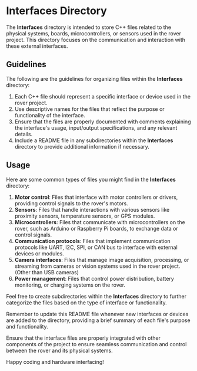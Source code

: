 # Interfaces Directory

The **Interfaces** directory is intended to store C++ files related to the physical systems, boards, microcontrollers, or sensors used in the rover project. This directory focuses on the communication and interaction with these external interfaces.

## Guidelines

The following are the guidelines for organizing files within the **Interfaces** directory:

1. Each C++ file should represent a specific interface or device used in the rover project.
2. Use descriptive names for the files that reflect the purpose or functionality of the interface.
3. Ensure that the files are properly documented with comments explaining the interface's usage, input/output specifications, and any relevant details.
4. Include a README file in any subdirectories within the **Interfaces** directory to provide additional information if necessary.

## Usage

Here are some common types of files you might find in the **Interfaces** directory:

1. **Motor control**: Files that interface with motor controllers or drivers, providing control signals to the rover's motors.
2. **Sensors**: Files that handle interactions with various sensors like proximity sensors, temperature sensors, or GPS modules.
3. **Microcontrollers**: Files that communicate with microcontrollers on the rover, such as Arduino or Raspberry Pi boards, to exchange data or control signals.
4. **Communication protocols**: Files that implement communication protocols like UART, I2C, SPI, or CAN bus to interface with external devices or modules.
5. **Camera interfaces**: Files that manage image acquisition, processing, or streaming from cameras or vision systems used in the rover project. (Other than USB cameras)
6. **Power management**: Files that control power distribution, battery monitoring, or charging systems on the rover.

Feel free to create subdirectories within the **Interfaces** directory to further categorize the files based on the type of interface or functionality.

Remember to update this README file whenever new interfaces or devices are added to the directory, providing a brief summary of each file's purpose and functionality.

Ensure that the interface files are properly integrated with other components of the project to ensure seamless communication and control between the rover and its physical systems.

Happy coding and hardware interfacing!